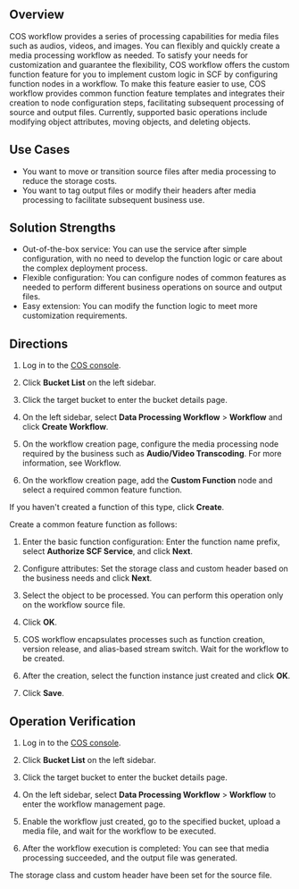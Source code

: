 ## Overview

COS workflow provides a series of processing capabilities for media files such as audios, videos, and images. You can flexibly and quickly create a media processing workflow as needed. To satisfy your needs for customization and guarantee the flexibility, COS workflow offers the custom function feature for you to implement custom logic in SCF by configuring function nodes in a workflow.
To make this feature easier to use, COS workflow provides common function feature templates and integrates their creation to node configuration steps, facilitating subsequent processing of source and output files. Currently, supported basic operations include modifying object attributes, moving objects, and deleting objects.

## Use Cases

- You want to move or transition source files after media processing to reduce the storage costs.
- You want to tag output files or modify their headers after media processing to facilitate subsequent business use.

## Solution Strengths

- Out-of-the-box service: You can use the service after simple configuration, with no need to develop the function logic or care about the complex deployment process.
- Flexible configuration: You can configure nodes of common features as needed to perform different business operations on source and output files.
- Easy extension: You can modify the function logic to meet more customization requirements.

## Directions

1. Log in to the [COS console](https://console.cloud.tencent.com/cos5).
2. Click **Bucket List** on the left sidebar.
3. Click the target bucket to enter the bucket details page.
4. On the left sidebar, select **Data Processing Workflow** > **Workflow** and click **Create Workflow**.
5. On the workflow creation page, configure the media processing node required by the business such as **Audio/Video Transcoding**. For more information, see Workflow.

6. On the workflow creation page, add the **Custom Function** node and select a required common feature function.

If you haven't created a function of this type, click **Create**.

Create a common feature function as follows:
 1. Enter the basic function configuration: Enter the function name prefix, select **Authorize SCF Service**, and click **Next**.

 2. Configure attributes: Set the storage class and custom header based on the business needs and click **Next**.

 3. Select the object to be processed. You can perform this operation only on the workflow source file.

 4. Click **OK**.
 5. COS workflow encapsulates processes such as function creation, version release, and alias-based stream switch. Wait for the workflow to be created.

7. After the creation, select the function instance just created and click **OK**.

8. Click **Save**.

## Operation Verification

1. Log in to the [COS console](https://console.cloud.tencent.com/cos5).
2. Click **Bucket List** on the left sidebar.
3. Click the target bucket to enter the bucket details page.
4. On the left sidebar, select **Data Processing Workflow** > **Workflow** to enter the workflow management page.
5. Enable the workflow just created, go to the specified bucket, upload a media file, and wait for the workflow to be executed.

6. After the workflow execution is completed:
You can see that media processing succeeded, and the output file was generated.

The storage class and custom header have been set for the source file.



